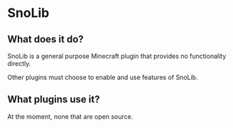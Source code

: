 # SnoLib
## What does it do?
SnoLib is a general purpose Minecraft plugin that provides no functionality directly.

Other plugins must choose to enable and use features of SnoLib.

## What plugins use it?
At the moment, none that are open source. 